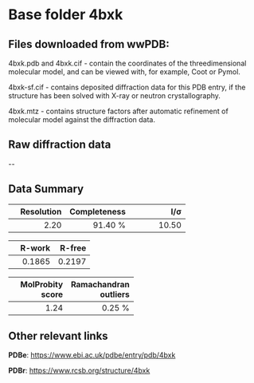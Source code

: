 # Base folder 4bxk

## Files downloaded from wwPDB:

4bxk.pdb and 4bxk.cif - contain the coordinates of the threedimensional molecular model, and can be viewed with, for example, Coot or Pymol.

4bxk-sf.cif - contains deposited diffraction data for this PDB entry, if the structure has been solved with X-ray or neutron crystallography.

4bxk.mtz - contains structure factors after automatic refinement of molecular model against the diffraction data.

## Raw diffraction data

--<br> 

## Data Summary
|   | Resolution | Completeness| I/$\boldsymbol{\sigma}$ |
|---|-------------:|----------------:|--------------:|
|   |2.20|91.40 %|<img width=50/>10.50|

|   | **R-work**| **R-free**   
|---|-------------:|----------------:|           
||0.1865|0.2197|

|   |**MolProbity<br>score**| **Ramachandran<br>outliers** 
|---|-------------:|----------------:|
||1.24|0.25 %|

## Other relevant links 
**PDBe**:  https://www.ebi.ac.uk/pdbe/entry/pdb/4bxk
 
**PDBr**: https://www.rcsb.org/structure/4bxk 

